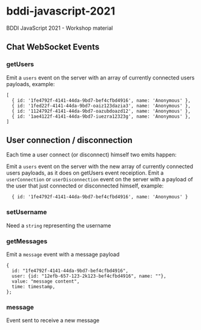 # bddi-javascript-2021

BDDI JavaScript 2021 - Workshop material

## Chat WebSocket Events

### getUsers

Emit a `users` event on the server with an array of currently connected users payloads, example:

```
[
  { id: '1fe4792f-4141-44da-9bd7-bef4cfbd4916', name: 'Anonymous' },
  { id: '1fed22f-4141-44da-9bd7-oaiz123dazia3', name: 'Anonymous' },
  { id: '1124792f-4141-44da-9bd7-oazubdoazd12', name: 'Anonymous' },
  { id: '1ae4122f-4141-44da-9bd7-iuezra12323g', name: 'Anonymous' },
]
```

## User connection / disconnection

Each time a user connect (or disconnect) himself two emits happen:

Emit a `users` event on the server with the new array of currently connected users payloads, as it does on getUsers event receiption.
Emit a `userConnection` or `userDisconnection` event on the server with a payload of the user that just connected or disconnected himself, example:

```
  { id: '1fe4792f-4141-44da-9bd7-bef4cfbd4916', name: 'Anonymous' }
```

### setUsername

Need a `string` representing the username

### getMessages

Emit a `message` event with a message payload

```
{
  id: "1fe4792f-4141-44da-9bd7-bef4cfbd4916",
  user: {id: "12efb-657-123-2k123-bef4cfbd4916", name: ""},
  value: "message content",
  time: timestamp,
};
```

### message

Event sent to receive a new message
